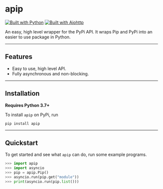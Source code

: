 # apip
[![Built with Python](https://img.shields.io/badge/-Python-3c679c?style=for-the-badge&logo=Python&logoColor=fae583)](https://python.org)
[![Built with Aiohttp](https://img.shields.io/badge/-Aiohttp-FFFFFF?style=for-the-badge&logo=Aiohttp&logoColor=blue)](https://docs.aiohttp.org/en/stable/)

An easy, high level wrapper for the PyPi API. It wraps Pip and PyPi into an easier to use package in Python.

---

## Features
- Easy to use, high level API.
- Fully asynchronous and non-blocking.

---

## Installation
**Requires Python 3.7+**

To install `apip` on PyPi, run 
```shell
pip install apip
```
---

## Quickstart
To get started and see what `apip` can do, run some example programs.
```python
>>> import apip
>>> import asyncio
>>> pip = apip.Pip()
>>> asyncio.run(pip.get("module"))
>>> print(asyncio.run(pip.list()))
```
